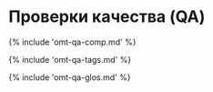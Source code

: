 # Проверки качества (QA)

<!-- section: qa comp -->
{% include 'omt-qa-comp.md' %}

<!-- section: qa tags -->
{% include 'omt-qa-tags.md' %}

<!-- section: qa glossary adherence -->
{% include 'omt-qa-glos.md' %}

